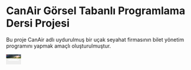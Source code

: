 # CanAir Görsel Tabanlı Programlama Dersi Projesi

Bu proje CanAir adlı uydurulmuş bir uçak seyahat firmasının bilet yönetim programını yapmak amaçlı oluşturulmuştur.

<img src="https://github.com/can61cebi/CanAir/blob/main/Development_Stage_01.png" width="40">